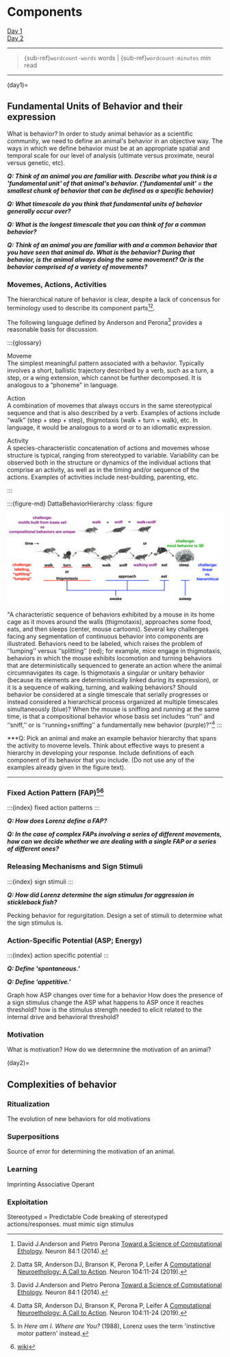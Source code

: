 # Components

[Day 1](day1)  
[Day 2](day2)

<hr>

> {sub-ref}`wordcount-words` words | {sub-ref}`wordcount-minutes` min read

<hr>

(day1)=
## Fundamental Units of Behavior and their expression

What is behavior? In order to study animal behavior as a scientific community, we need to define an animal's behavior in an objective way. The ways in which we define behavior must be at an appropriate spatial and temporal scale for our level of analysis (ultimate versus proximate, neural versus genetic, etc).

***Q: Think of an animal you are familiar with. Describe what you think is a 'fundamental unit' of that animal's behavior. ('fundamental unit' = the smallest chunk of behavior that can be defined as a specific behavior)***

***Q: What timescale do you think that fundamental units of behavior generally occur over?***

***Q: What is the longest timescale that you can think of for a common behavior?***

***Q: Think of an animal you are familiar with and a common behavior that you have seen that animal do. What is the behavior? During that behavior, is the animal always doing the same movement? Or is the behavior comprised of a variety of movements?***

### Movemes, Actions, Activities

The hierarchical nature of behavior is clear, despite a lack of concensus for terminology used to describe its component parts[^AndersonPerona2014][^Datta2019].

[^AndersonPerona2014]: David J.Anderson and Pietro Perona [Toward a Science of Computational Ethology](https://doi.org/10.1016/j.neuron.2014.09.005). Neuron 84:1 (2014).

[^Datta2019]: Datta SR, Anderson DJ, Branson K, Perona P, Leifer A [Computational Neuroethology: A Call to Action](https://doi.org/10.1016/j.neuron.2019.09.038). Neuron 104:11-24 (2019). 

The following language defined by Anderson and Perona[^AndersonPerona2014] provides a reasonable basis for  discussion. 

:::{glossary}

Moveme  
	The simplest meaningful pattern associated with a behavior. Typically involves a short, ballistic trajectory described by a verb, such as a turn, a step, or a wing extension, which cannot be further decomposed. It is analogous to a “phoneme” in language.

Action  
	A combination of movemes that always occurs in the same stereotypical sequence and that is also described by a verb. Examples of actions include “walk” (step + step + step), thigmotaxis (walk + turn + walk), etc. In language, it would be analogous to a word or to an idiomatic expression.

Activity  
	A species-characteristic concatenation of actions and movemes whose structure is typical, ranging from stereotyped to variable. Variability can be observed both in the structure or dynamics of the individual actions that comprise an activity, as well as in the timing and/or sequence of the actions. Examples of activities include nest-building, parenting, etc.

:::

:::{figure-md} DattaBehaviorHierarchy
:class: figure

<img src="/images/Datta_2019-ChallengesOfDefiningBehavior.png" alt="fishy" class="bg-primary mb-1" width="700px">

"A characteristic sequence of behaviors exhibited by a mouse in its home cage as it moves around the walls (thigmotaxis), approaches some food, eats, and then sleeps (center, mouse cartoons). Several key challenges facing any segmentation of continuous behavior into components are illustrated. Behaviors need to be labeled, which raises the problem of ‘‘lumping’’ versus ‘‘splitting’’ (red); for example, mice engage in thigmotaxis, behaviors in which the mouse exhibits locomotion and turning behaviors that are deterministically sequenced to generate an action where the animal circumnavigates its cage. Is thigmotaxis a singular or unitary behavior (because its elements are deterministically linked during its expression), or it is a sequence of walking, turning, and walking behaviors? Should behavior be considered at a single timescale that serially progresses or instead considered a hierarchical process organized at multiple timescales simultaneously (blue)? When the mouse is sniffing and running at the same time, is that a compositional behavior whose basis set includes ‘‘run’’ and ‘‘sniff,’’ or is ‘‘running+sniffing’’ a fundamentally new behavior (purple)?"[^Datta2019]
:::

***Q: Pick an animal and make an example behavior hierarchy that spans the activity to moveme levels. Think about effective ways to present a hierarchy in developing your response. Include definitions of each component of its behavior that you include. (Do not use any of the examples already given in the figure text).
***

### Fixed Action Pattern (FAP)[^instinctive-motor-pattern][^fap]

[^instinctive-motor-pattern]: In *Here am I. Where are You?* (1988), Lorenz uses the term 'instinctive motor pattern' instead.

[^fap]: [wiki](https://en.wikipedia.org/wiki/Fixed_action_pattern)

:::{index} fixed action patterns
:::

***Q: How does Lorenz define a FAP?***

***Q: In the case of complex FAPs involving a series of different movements, how can we decide whether we are dealing with a single FAP or a series of different ones?***

### Releasing Mechanisms and Sign Stimuli

:::{index} sign stimuli
:::

***Q: How did Lorenz determine the sign stimulus for aggression in stickleback fish?***

Pecking behavior for regurgitation.
Design a set of stimuli to determine what the sign stimulus is. 


### Action-Specific Potential (ASP; Energy)

:::{index} action specific potential
:::

***Q: Define 'spontaneous.'***

***Q: Define 'appetitive.'***


Graph how ASP changes over time for a behavior
How does the presence of a sign stimulus change the ASP
what happens to ASP once it reaches threshold?
how is the stimulus strength needed to elicit related to the internal drive and behavioral threshold?

### Motivation

What is motivation? How do we determnine the motivation of an animal?

(day2)=
## Complexities of behavior

### Ritualization

The evolution of new behaviors for old motivations

### Superpositions

Source of error for determining the motivation of an animal. 

### Learning

Imprinting 
Associative
Operant


### Exploitation

Stereotyped = Predictable
Code breaking of stereotyped actions/responses. must mimic sign stimulus


